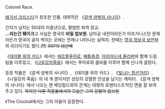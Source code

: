 Colonel Race.

[애거서 크리스티](%EC%95%A0%EA%B1%B0%EC%84%9C%20%ED%81%AC%EB%A6%AC%EC%8A%A4%ED%8B%B0.md)가 창조한 인물. 데뷔작은 《[갈색 양복의 사나이](%EA%B0%88%EC%83%89%20%EC%96%91%EB%B3%B5%EC%9D%98%20%EC%82%AC%EB%82%98%EC%9D%B4.md)》.

간지가 넘치는 50대의 미중년으로, 평범한 퇴역 장교.  
**…라는건 훼이크**고 사실은 영국의 **비밀 첩보원**. 남아공 내전이라든가 아프가니스탄 문제라든가 영국이 골치 썩이는 곳에는 언제나 나타나는 실력자. 한때는 [영국 정보국 보안부](%EC%98%81%EA%B5%AD%20%EC%A0%95%EB%B3%B4%EA%B5%AD%20%EB%B3%B4%EC%95%88%EB%B6%80.md)의 리더이기도 했다.(**!!**) <del>007의 대선배</del>

《[테이블 위의 카드](%ED%85%8C%EC%9D%B4%EB%B8%94%20%EC%9C%84%EC%9D%98%20%EC%B9%B4%EB%93%9C.md)》에서는 [에르퀼푸아로](%EC%97%90%EB%A5%B4%ED%80%BC%20%ED%91%B8%EC%95%84%EB%A1%9C.md), [배틀총경](%EB%B0%B0%ED%8B%80%20%EC%B4%9D%EA%B2%BD.md), [아리아드네 올리버](%EC%95%84%EB%A6%AC%EC%95%84%EB%93%9C%EB%84%A4%20%EC%98%AC%EB%A6%AC%EB%B2%84.md)와 함께 드림팀을
이루었고, 《[나일강의죽음](%EB%82%98%EC%9D%BC%EA%B0%95%EC%9D%98%20%EC%A3%BD%EC%9D%8C.md)》에서는 푸아로와
콤비를 이루어 함께 신나게 굴렀다.

등장 작품은 《갈색 양복의 사나이》, 《테이블 위의 카드》, 《[빛나는 청산가리](%EB%B9%9B%EB%82%98%EB%8A%94%20%EC%B2%AD%EC%82%B0%EA%B0%80%EB%A6%AC.md)》, 《나일강의 죽음》의 네 개 뿐이지만 상당히 강렬한 인상을
남기는 캐릭터. 《갈색 양복의 사나이》에서 나오는 앤 베딩필드와의 관계는 대령의 로맨티스트적인 면을 잘 보여주고 있다. <del>하지만 다른
작품들에서의 모습은 그저 강철의 첩보원</del>

《The Clocks》에서는 그의 아들이 등장한다.

